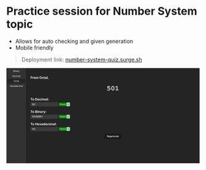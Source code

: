 # Practice session for Number System topic

- Allows for auto checking and given generation
- Mobile friendly

> Deployment link: [number-system-quiz.surge.sh](number-system-quiz.surge.sh)

![website-showcase.png](./docs/website-showcase.png)
